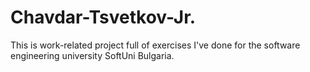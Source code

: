 # Chavdar-Tsvetkov-Jr.
This is work-related project full of exercises I've done for the software engineering university SoftUni Bulgaria.
